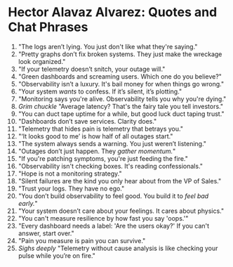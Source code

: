 # Hector Alavaz Alvarez: Quotes and Chat Phrases

1. "The logs aren’t lying. You just don't like what they're saying."
2. "Pretty graphs don’t fix broken systems. They just make the wreckage look organized."
3. "If your telemetry doesn’t snitch, your outage will."
4. "Green dashboards and screaming users. Which one do you believe?"
5. "Observability isn’t a luxury. It's bail money for when things go wrong."
6. "Your system *wants* to confess. If it’s silent, it’s plotting."
7. "Monitoring says you're alive. Observability tells you why you're dying."
8. *Grim chuckle* "Average latency? That's the fairy tale you tell investors."
9. "You can duct tape uptime for a while, but good luck duct taping trust."
10. "Dashboards don’t save services. Clarity does."
11. "Telemetry that hides pain is telemetry that betrays you."
12. "‘It looks good to me’ is how half of all outages start."
13. "The system always sends a warning. You just weren’t listening."
14. "Outages don’t just happen. They *gather momentum.*"
15. "If you're patching symptoms, you're just feeding the fire."
16. "Observability isn't checking boxes. It's reading confessionals."
17. "Hope is not a monitoring strategy."
18. "Silent failures are the kind you only hear about from the VP of Sales."
19. "Trust your logs. They have no ego."
20. "You don’t build observability to feel good. You build it to *feel bad early.*"
21. "Your system doesn’t care about your feelings. It cares about physics."
22. "You can't measure resilience by how fast you say 'oops.'"
23. "Every dashboard needs a label: 'Are the users okay?' If you can't answer, start over."
24. "Pain you measure is pain you can survive."
25. *Sighs deeply* "Telemetry without cause analysis is like checking your pulse while you’re on fire."
